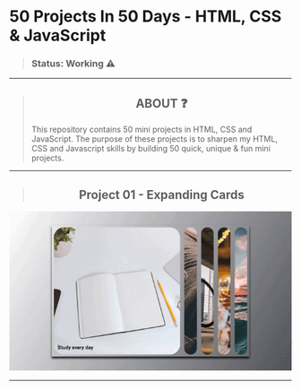 # 50 Projects In 50 Days - HTML, CSS & JavaScript
>### Status: Working ⚠️

---

> <h2 style = "text-align:center" > ABOUT ❓</h2>
> This repository contains 50 mini projects in HTML, CSS and JavaScript. The purpose of these projects is to sharpen my HTML, CSS and Javascript skills by building 50 quick, unique & fun mini projects. 

---

><h2 style = "text-align:center"> Project 01 - Expanding Cards </h2>
![Expandig cards](https://github.com/Leothurm/50-Projects-in-50-days/blob/main/01%20ExpandingCards/videos/expandigCards.gif)

---


